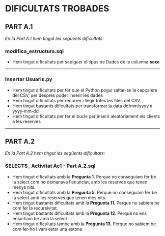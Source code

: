 # DIFICULTATS TROBADES

## PART A.1


  
 *En la Part A.1 hem tingut les següents dificultats:*
  

  
  
 
  
  ### modifica_estructura.sql
  - Hem tingut dificultats per sapiguer el tipus de Dades de la columna **sexe**
  
  ***
    
  ### Insertar Usuaris.py
  - Hem tingut dificultats per fer que el Python pogui saltar-se la capçalera del CSV, per despres poder inserir les dades
  - Hem tingut dificultats per recorrer i llegir totes les files del CSV
  - Hem tingut bastants dificultats per transformar la data dd/mm/yyyy a yyyy-mm-dd
  - Hem tingut dificultats per fer el bucle per inserir aleatòriament els clients a les reserves
  


***


## PART A.2


  
 *En la Part A.2 hem tingut les següents dificultats:*
  

  
  
 
  
  ### SELECTS_ Activitat Ac1 - Part A.2.sql
  - Hem tingut dificultats amb la **Pregunta 1**. Perque no conseguiam fer be la select com ho demanava l'enunciat, amb les reserves que tenen menys nits.
  - Hem tingut dificultats amb la **Pregunta 5**. Perque no conseguiam fer be la select amb les reserves que tenen mes nits.
  - Hem tingut bastants dificultats amb la **Pregunta 11**. Perque no sabiem be com fer la recursivitat.
  - Hem tingut bastants dificultats amb la **Pregunta 12**. Perque no ens ensortiam be amb la select
  - Hem tingut dificultats tambe amb la **Pregunta 13**. Perque no sabiem be com fer-ho i vam estar una estona
  





